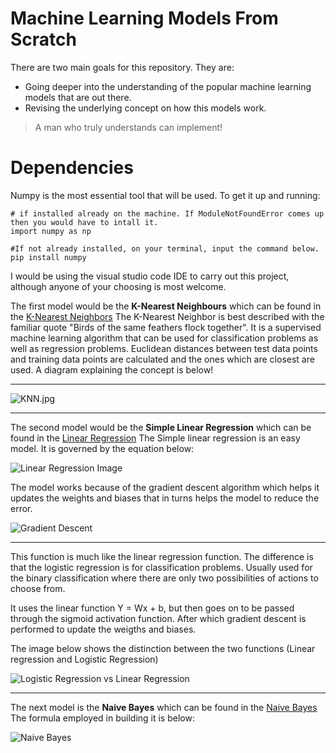 # Machine Learning Models From Scratch

There are two main goals for this repository. They are:
- Going deeper into the understanding of the popular machine learning models that are out there.
- Revising the underlying concept on how this models work.

> A man who truly understands can implement!

# Dependencies
Numpy is the most essential tool that will be used. To get it up and running: 

```
# if installed already on the machine. If ModuleNotFoundError comes up then you would have to intall it.
import numpy as np

#If not already installed, on your terminal, input the command below.
pip install numpy
```


I would be using the visual studio code IDE to carry out this project, although anyone of your choosing is most welcome.

The first model would be the **K-Nearest Neighbours** which can be found in the [K-Nearest Neighbors](./K_Nearest_Neighbors.py)
The K-Nearest Neighbor is best described with the familiar quote "Birds of the same feathers flock together".
It is a supervised machine learning algorithm that can be used for classification problems as well as regression problems.
Euclidean distances between test data points and training data points are calculated and the ones which are closest are used. A diagram explaining the concept is below!

-------
![KNN.jpg](https://docsdrive.com/images/ansinet/jas/2010/fig4-2k10-1841-1858.gif)

-------

The second model would be the **Simple Linear Regression** which can be found in the [Linear Regression](./linear_regression.py)
The Simple linear regression is an easy model. It is governed by the equation below:

![Linear Regression Image](https://jalammar.github.io/images/NNs_formula.png)


The model works because of the gradient descent algorithm which helps it updates the weights and biases that in turns helps the model to reduce the error. 


![Gradient Descent](https://www.oreilly.com/library/view/neural-networks-with/9781788397872/assets/56f6855e-0497-4a4e-8825-85c210e3420c.jpg)

------

This function is much like the linear regression function.
The difference is that the logistic regression is for classification problems. Usually used for the binary classification where there are only two possibilities of actions to choose from. 

It uses the linear function Y = Wx + b, but then goes on to be passed through the sigmoid activation function. After which gradient descent is performed to update the weigths and biases. 

The image below shows the distinction between the two functions (Linear regression and Logistic Regression)

![Logistic Regression vs Linear Regression](https://www.saedsayad.com/images/LogReg_1.png)

------

The next model is the **Naive Bayes** which can be found in the [Naive Bayes](./naive_bayes.py)
The formula employed in building it is below:

![Naive Bayes](https://miro.medium.com/max/1200/1*39U1Ln3tSdFqsfQy6ndxOA.png)
